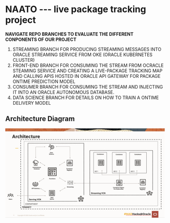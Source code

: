 # NAATO --- live package tracking project

**NAVIGATE REPO BRANCHES TO EVALUATE THE DIFFERENT CONPONENTS OF OUR PROJECT**

1. STREAMING BRANCH FOR PRODUCING STREAMING MESSAGES INTO ORACLE STREAMING SERVICE FROM OKE (ORACLE KUBERNETES CLUSTER)
2. FRONT-END BRANCH FOR CONSUMING THE STREAM FROM OCRACLE STEAMING SERVICE AND CREATING A LIVE-PACKAGE TRACKING MAP AND CALLING APIS HOSTED IN ORACLE API GATEWAY FOR PACKAGE ONTIME PREDICTION MODEL
3. CONSUMER BRANCH FOR CONSUMING THE STREAM AND INJECTING IT INTO AN ORACLE AUTONOMOUS DATABASE. 
4. DATA SCIENCE BRANCH FOR DETAILS ON HOW TO TRAIN A ONTIME DELIVERY MODEL

## Architecture Diagram
![alt text](Architecture.png)

